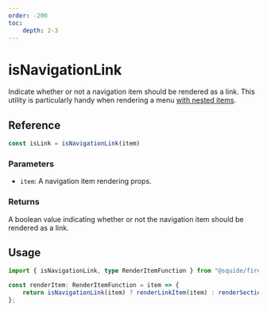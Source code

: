 ```yaml
---
order: -200
toc:
    depth: 2-3
---
```


# isNavigationLink

Indicate whether or not a navigation item should be rendered as a link. This utility is particularly handy when rendering a menu [with nested items](../runtime/runtime-class.md#register-nested-navigation-items).

## Reference

```ts
const isLink = isNavigationLink(item)
```

### Parameters

- `item`: A navigation item rendering props.

### Returns

A boolean value indicating whether or not the navigation item should be rendered as a link.

## Usage

```ts
import { isNavigationLink, type RenderItemFunction } from "@squide/firefly";

const renderItem: RenderItemFunction = item => {
    return isNavigationLink(item) ? renderLinkItem(item) : renderSectionItem(item);
};
```
